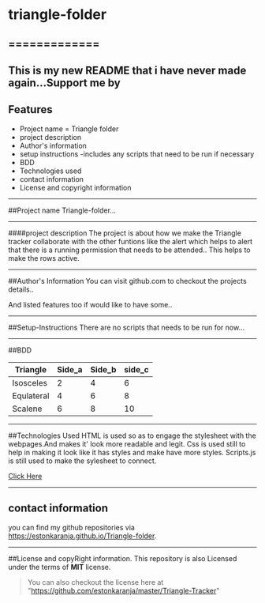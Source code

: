 # triangle-folder
=============
---

This is my new README that i have never made again...Support me by 
---

## Features
- Project name = Triangle folder
- project description
- Author's information
- setup instructions -includes any scripts that need to be run if necessary
- BDD
- Technologies used
- contact information
- License and copyright information

---

##Project name
Triangle-folder...

---

####project description
The project is about how we make the Triangle tracker collaborate with the other funtions
like the alert which helps to alert that there is a running permission that needs to be attended..
This helps to make the rows active.

---

##Author's Information
You can visit github.com to checkout the projects details..

And listed features too if would like to have some..

---

##Setup-Instructions
There are no scripts that needs to be run for now...
 
---


##BDD

Triangle|Side_a|Side_b|side_c 
--------|--------|--------|------
Isosceles|2|4|6 
Equlateral|4|6|8
Scalene|6|8|10 

---

##Technologies Used
HTML is used so as to engage the stylesheet with the webpages.And makes it' look more readable and legit.
Css is used still to help in making it look like it has styles and make have more styles.
Scripts.js is still used to make the sylesheet to connect.

<a href="https://estonkaranja.github.io/Triangle-folder/">Click Here</a>

---

## contact information
you can find my github repositories via https://estonkaranja.github.io/Triangle-folder.

---

##License and copyRight information.
This repository is also Licensed under the terms of  **MIT** license.
>You can also checkout the license here at "https://github.com/estonkaranja/master/Triangle-Tracker"
